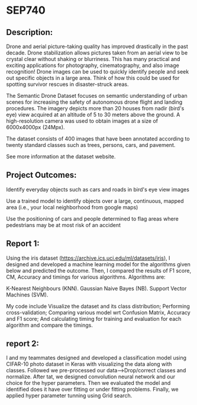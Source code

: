 # SEP740

## Description:
Drone and aerial picture-taking quality has improved drastically in the past decade. Drone stabilization allows pictures taken from an aerial view to be crystal clear without shaking or blurriness. This has many practical and exciting applications for photography, cinematography, and also image recognition! Drone images can be used to quickly identify people and seek out specific objects in a large area. Think of how this could be used for spotting survivor rescues in disaster-struck areas.

The Semantic Drone Dataset focuses on semantic understanding of urban scenes for increasing the safety of autonomous drone flight and landing procedures. The imagery depicts more than 20 houses from nadir (bird's eye) view acquired at an altitude of 5 to 30 meters above the ground. A high-resolution camera was used to obtain images at a size of 6000x4000px (24Mpx).

The dataset consists of 400 images that have been annotated according to twenty standard classes such as trees, persons, cars, and pavement.

See more information at the dataset website.

## Project Outcomes:
Identify everyday objects such as cars and roads in bird's eye view images 

Use a trained model to identify objects over a large, continuous, mapped area (i.e., your local neighborhood from google maps)

Use the positioning of cars and people determined to flag areas where pedestrians may be at most risk of an accident

## Report 1:
Using the iris dataset (https://archive.ics.uci.edu/ml/datasets/iris), I designed and developed a machine learning model for the algorithms given below and predicted the outcome. Then, I compared the results of F1 score, CM, Accuracy and timings for various algorithms. Algorithms are:

K-Nearest Neighbours (KNN). 
Gaussian Naive Bayes (NB).
Support Vector Machines (SVM).

My code include Visualize the dataset and its class distribution; Performing cross-validation; Comparing various model wrt Confusion Matrix, Accuracy and F1 score; And calculating timing for training and evaluation for each algorithm and compare the timings.

## report 2:
I and my teammates designed and developed a classification model using CIFAR-10 photo dataset in Keras with visualizing the data along with classes. Followed we pre-processed our data-->Drop/correct classes and normalize. After tat, we designed convolution neural network and our choice for the hyper parameters. Then we evaluated the model and identified does it have over fitting or under fitting problems. Finally, we applied hyper parameter tunning using Grid search.
